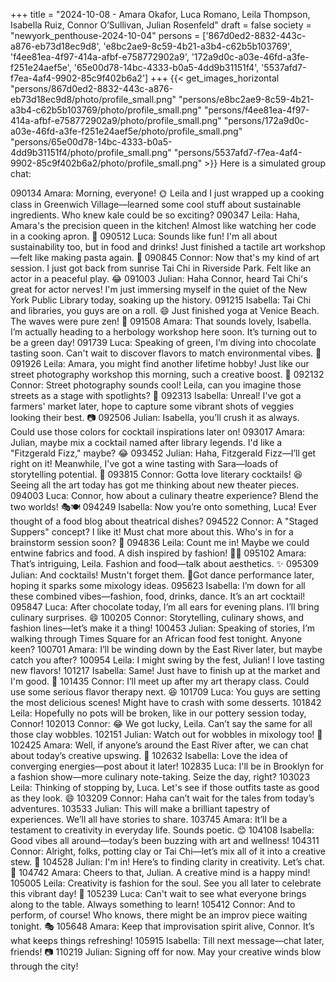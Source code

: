 +++
title = "2024-10-08 - Amara Okafor, Luca Romano, Leila Thompson, Isabella Ruiz, Connor O’Sullivan, Julian Rosenfeld"
draft = false
society = "newyork_penthouse-2024-10-04"
persons = ['867d0ed2-8832-443c-a876-eb73d18ec9d8', 'e8bc2ae9-8c59-4b21-a3b4-c62b5b103769', 'f4ee81ea-4f97-414a-afbf-e758772902a9', '172a9d0c-a03e-46fd-a3fe-f251e24aef5e', '65e00d78-14bc-4333-b0a5-4dd9b31151f4', '5537afd7-f7ea-4af4-9902-85c9f402b6a2']
+++
{{< get_images_horizontal "persons/867d0ed2-8832-443c-a876-eb73d18ec9d8/photo/profile_small.png" "persons/e8bc2ae9-8c59-4b21-a3b4-c62b5b103769/photo/profile_small.png" "persons/f4ee81ea-4f97-414a-afbf-e758772902a9/photo/profile_small.png" "persons/172a9d0c-a03e-46fd-a3fe-f251e24aef5e/photo/profile_small.png" "persons/65e00d78-14bc-4333-b0a5-4dd9b31151f4/photo/profile_small.png" "persons/5537afd7-f7ea-4af4-9902-85c9f402b6a2/photo/profile_small.png" >}}
Here is a simulated group chat:

090134 Amara: Morning, everyone! 🌞 Leila and I just wrapped up a cooking class in Greenwich Village—learned some cool stuff about sustainable ingredients. Who knew kale could be so exciting?
090347 Leila: Haha, Amara's the precision queen in the kitchen! Almost like watching her code in a cooking apron. 🥬
090512 Luca: Sounds like fun! I'm all about sustainability too, but in food and drinks! Just finished a tactile art workshop—felt like making pasta again. 🍝
090845 Connor: Now that's my kind of art session. I just got back from sunrise Tai Chi in Riverside Park. Felt like an actor in a peaceful play. 😂
091003 Julian: Haha Connor, heard Tai Chi's great for actor nerves! I'm just immersing myself in the quiet of the New York Public Library today, soaking up the history.
091215 Isabella: Tai Chi and libraries, you guys are on a roll. 😄 Just finished yoga at Venice Beach. The waves were pure zen! 🌊
091508 Amara: That sounds lovely, Isabella. I’m actually heading to a herbology workshop here soon. It’s turning out to be a green day!
091739 Luca: Speaking of green, I’m diving into chocolate tasting soon. Can't wait to discover flavors to match environmental vibes. 🍫
091926 Leila: Amara, you might find another lifetime hobby! Just like our street photography workshop this morning, such a creative boost. 📸
092132 Connor: Street photography sounds cool! Leila, can you imagine those streets as a stage with spotlights? 🌅
092313 Isabella: Unreal! I've got a farmers' market later, hope to capture some vibrant shots of veggies looking their best. 📷
092506 Julian: Isabella, you’ll crush it as always. Could use those colors for cocktail inspirations later on!
093017 Amara: Julian, maybe mix a cocktail named after library legends. I'd like a "Fitzgerald Fizz," maybe? 😂
093452 Julian: Haha, Fitzgerald Fizz—I’ll get right on it! Meanwhile, I've got a wine tasting with Sara—loads of storytelling potential. 🍷
093815 Connor: Gotta love literary cocktails! 😆 Seeing all the art today has got me thinking about new theater pieces.
094003 Luca: Connor, how about a culinary theatre experience? Blend the two worlds! 🎭🍽️
094249 Isabella: Now you’re onto something, Luca! Ever thought of a food blog about theatrical dishes?
094522 Connor: A "Staged Suppers" concept? I like it! Must chat more about this. Who's in for a brainstorm session soon? 🤔
094836 Leila: Count me in! Maybe we could entwine fabrics and food. A dish inspired by fashion! 👗🍴
095102 Amara: That’s intriguing, Leila. Fashion and food—talk about aesthetics. ✨
095309 Julian: And cocktails! Mustn't forget them. 🍹Got dance performance later, hoping it sparks some mixology ideas.
095623 Isabella: I’m down for all these combined vibes—fashion, food, drinks, dance. It’s an art cocktail!
095847 Luca: After chocolate today, I’m all ears for evening plans. I’ll bring culinary surprises. 😄
100205 Connor: Storytelling, culinary shows, and fashion lines—let’s make it a thing!
100453 Julian: Speaking of stories, I’m walking through Times Square for an African food fest tonight. Anyone keen?
100701 Amara: I’ll be winding down by the East River later, but maybe catch you after?
100954 Leila: I might swing by the fest, Julian! I love tasting new flavors!
101217 Isabella: Same! Just have to finish up at the market and I'm good. 🌽
101435 Connor: I’ll meet up after my art therapy class. Could use some serious flavor therapy next. 😆
101709 Luca: You guys are setting the most delicious scenes! Might have to crash with some desserts.
101842 Leila: Hopefully no pots will be broken, like in our pottery session today, Connor!
102013 Connor: 😂 We got lucky, Leila. Can’t say the same for all those clay wobbles.
102151 Julian: Watch out for wobbles in mixology too! 🍹
102425 Amara: Well, if anyone’s around the East River after, we can chat about today’s creative upswing. 🌅
102632 Isabella: Love the idea of converging energies—post about it later! 
102835 Luca: I'll be in Brooklyn for a fashion show—more culinary note-taking. Seize the day, right?
103023 Leila: Thinking of stopping by, Luca. Let's see if those outfits taste as good as they look. 😄
103209 Connor: Haha can’t wait for the tales from today’s adventures. 
103533 Julian: This will make a brilliant tapestry of experiences. We’ll all have stories to share.
103745 Amara: It’ll be a testament to creativity in everyday life. Sounds poetic. 😊
104108 Isabella: Good vibes all around—today’s been buzzing with art and wellness! 
104311 Connor: Alright, folks, potting clay or Tai Chi—let’s mix all of it into a creative stew. 🍲
104528 Julian: I'm in! Here’s to finding clarity in creativity. Let’s chat. 🍹
104742 Amara: Cheers to that, Julian. A creative mind is a happy mind! 
105005 Leila: Creativity is fashion for the soul. See you all later to celebrate this vibrant day! 💫
105239 Luca: Can't wait to see what everyone brings along to the table. Always something to learn!
105412 Connor: And to perform, of course! Who knows, there might be an improv piece waiting tonight. 🎭
105648 Amara: Keep that improvisation spirit alive, Connor. It’s what keeps things refreshing!
105915 Isabella: Till next message—chat later, friends! 📷
110219 Julian: Signing off for now. May your creative winds blow through the city!
